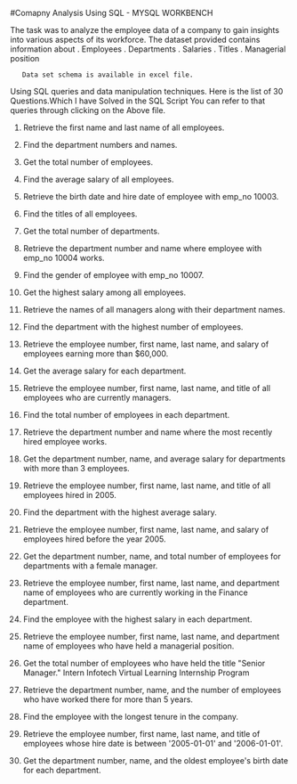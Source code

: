 #Comapny Analysis Using SQL - MYSQL WORKBENCH

The task was to analyze the employee data of a company to gain insights into various aspects of its workforce.
The dataset provided contains information about 
      . Employees 
      . Departments
      . Salaries
      . Titles
      . Managerial position
      
       Data set schema is available in excel file.
Using SQL queries and data manipulation techniques.
Here is the list of 30 Questions.Which I have Solved in the SQL Script You can refer to that queries through clicking on the Above file.
1. Retrieve the first name and last name of all employees.
2. Find the department numbers and names.
3. Get the total number of employees.
4. Find the average salary of all employees.
5. Retrieve the birth date and hire date of employee with emp_no 10003.
6. Find the titles of all employees.
7. Get the total number of departments.
8. Retrieve the department number and name where employee with emp_no 10004 works.
9. Find the gender of employee with emp_no 10007.
10. Get the highest salary among all employees.
11. Retrieve the names of all managers along with their department names.
12. Find the department with the highest number of employees.
13. Retrieve the employee number, first name, last name, and salary of employees earning more
than $60,000.
14. Get the average salary for each department.
15. Retrieve the employee number, first name, last name, and title of all employees who are
currently managers.
16. Find the total number of employees in each department.
17. Retrieve the department number and name where the most recently hired employee works.
18. Get the department number, name, and average salary for departments with more than 3
employees.
19. Retrieve the employee number, first name, last name, and title of all employees hired in 2005.
20. Find the department with the highest average salary.
21. Retrieve the employee number, first name, last name, and salary of employees hired before the
year 2005.
22. Get the department number, name, and total number of employees for departments with a
female manager.
23. Retrieve the employee number, first name, last name, and department name of employees who
are currently working in the Finance department.
24. Find the employee with the highest salary in each department.
25. Retrieve the employee number, first name, last name, and department name of employees who
have held a managerial position.
26. Get the total number of employees who have held the title "Senior Manager."
Intern Infotech Virtual Learning Internship Program

27. Retrieve the department number, name, and the number of employees who have worked there
for more than 5 years.
28. Find the employee with the longest tenure in the company.
29. Retrieve the employee number, first name, last name, and title of employees whose hire date is
between '2005-01-01' and '2006-01-01'.
30. Get the department number, name, and the oldest employee's birth date for each department.
